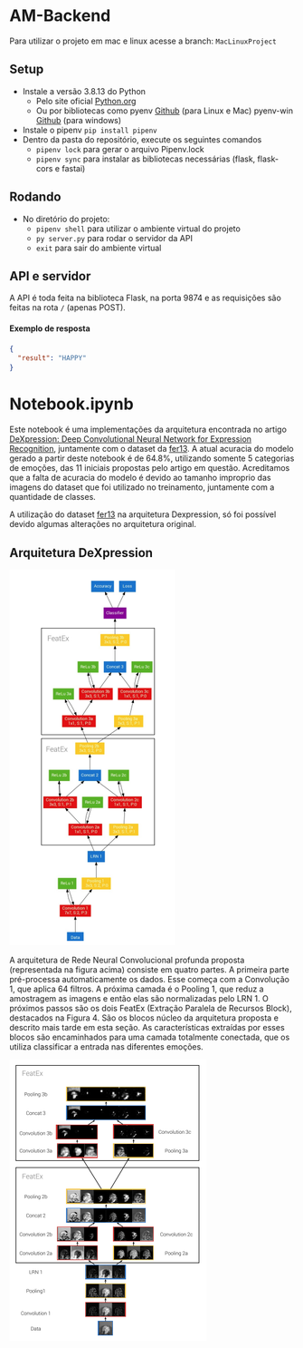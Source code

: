 # AM-Backend
Para utilizar o projeto em mac e linux acesse a branch:
`MacLinuxProject`
## Setup
- Instale a versão 3.8.13 do Python 
  - Pelo site oficial [Python.org](https://www.python.org/)
  - Ou por bibliotecas como pyenv [Github](https://github.com/pyenv/pyenv) (para Linux e Mac) pyenv-win [Github](https://github.com/pyenv-win/pyenv-win) (para windows)
- Instale o pipenv `pip install pipenv`
- Dentro da pasta do repositório, execute os seguintes comandos
  - `pipenv lock` para gerar o arquivo Pipenv.lock
  - `pipenv sync` para instalar as bibliotecas necessárias (flask, flask-cors e fastai)

## Rodando
- No diretório do projeto:
  - `pipenv shell` para utilizar o ambiente virtual do projeto 
  - `py server.py` para rodar o servidor da API
  - `exit` para sair do ambiente virtual

## API e servidor
A API é toda feita na biblioteca Flask, na porta 9874 e as requisições são feitas na rota `/` (apenas POST).
#### Exemplo de resposta
```json
{
  "result": "HAPPY"
}
```

# Notebook.ipynb
Este notebook é uma implementações da arquitetura encontrada no artigo [DeXpression: Deep Convolutional Neural Network for Expression Recognition](https://paperswithcode.com/paper/dexpression-deep-convolutional-neural-network), juntamente com o dataset da [fer13](https://www.kaggle.com/datasets/gauravsharma99/fer13-cleaned-dataset). A atual acuracia do modelo gerado a partir deste notebook é de 64.8%, utilizando somente 5 categorias de emoções, das 11 iniciais propostas pelo artigo em questão. Acreditamos que a falta de acuracia do modelo é devido ao tamanho improprio das imagens do dataset que foi utilizado no treinamento, juntamente com a quantidade de classes. 

A utilização do dataset [fer13](https://www.kaggle.com/datasets/gauravsharma99/fer13-cleaned-dataset) na arquitetura Dexpression, só foi possível devido algumas alterações no arquitetura original. 

## Arquitetura DeXpression

![](./imgs/arq1.png)

A arquitetura de Rede Neural Convolucional profunda proposta (representada na figura acima) consiste em quatro partes. A primeira parte pré-processa automaticamente os dados. Esse começa com a Convolução 1, que aplica 64 filtros. A próxima camada é o Pooling 1, que reduz a amostragem as imagens e então elas são normalizadas pelo LRN 1. O próximos passos são os dois FeatEx (Extração Paralela de Recursos Block), destacados na Figura 4. São os blocos núcleo da arquitetura proposta e descrito mais tarde em
esta seção. As características extraídas por esses blocos são
encaminhados para uma camada totalmente conectada, que os utiliza
classificar a entrada nas diferentes emoções.

![](./imgs/arq2.png)
